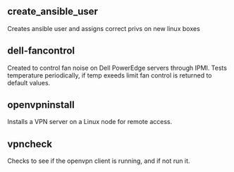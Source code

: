 ## create_ansible_user
Creates ansible user and assigns correct privs on new linux boxes

## dell-fancontrol
Created to control fan noise on Dell PowerEdge servers through IPMI. Tests temperature periodically, if temp exeeds limit fan control is returned to default values. 

## openvpninstall
Installs a VPN server on a Linux node for remote access. 

## vpncheck
Checks to see if the openvpn client is running, and if not run it. 